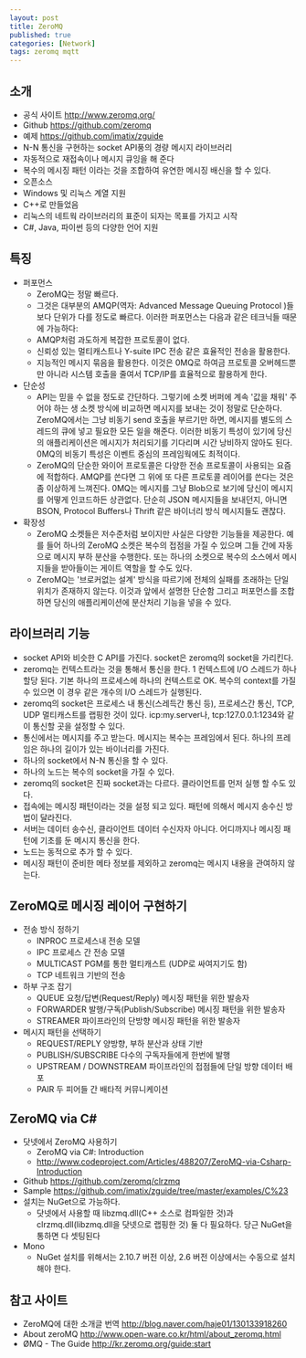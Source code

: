 ```yaml
---
layout: post
title: ZeroMQ
published: true
categories: [Network]
tags: zeromq mqtt
---
```

## 소개
-  공식 사이트  http://www.zeromq.org/
-  Github https://github.com/zeromq
- 예제 https://github.com/imatix/zguide
-  N-N 통신을 구현하는 socket API풍의 경량 메시지 라이브러리
-  자동적으로 재접속이나 메시지 큐잉을 해 준다
-  복수의 메시징 패턴 이라는 것을 조합하여 유연한 메시징 배신을 할 수 있다.
-  오픈소스
-  Windows 및 리눅스 계열 지원
-  C++로 만들었음
-  리눅스의 네트웍 라이브러리의 표준이 되자는 목표를 가지고 시작
-  C#, Java, 파이썬 등의 다양한 언어 지원
  
  
## 특징
-  퍼포먼스
    - ZeroMQ는 정말 빠르다. 
    - 그것은 대부분의 AMQP(역자: Advanced Message Queuing Protocol )들 보다 단위가 다를 정도로 빠르다. 이러한 퍼포먼스는 다음과 같은 테크닉들 때문에 가능하다:
    - AMQP처럼 과도하게 복잡한 프로토콜이 없다.
    - 신뢰성 있는 멀티캐스트나 Y-suite IPC 전송 같은 효율적인 전송을 활용한다.
    - 지능적인 메시지 묶음을 활용한다. 이것은 0MQ로 하여금 프로토콜 오버헤드뿐만 아니라 시스템 호출을 줄여서 TCP/IP를 효율적으로 활용하게 한다.
-  단순성
    - API는 믿을 수 없을 정도로 간단하다. 그렇기에 소켓 버퍼에 계속 '값을 채워' 주어야 하는 생 소켓 방식에 비교하면 메시지를 보내는 것이 정말로 단순하다. ZeroMQ에서는 그냥 비동기 send 호출을 부르기만 하면, 메시지를 별도의 스레드의 큐에 넣고 필요한 모든 일을 해준다. 이러한 비동기 특성이 있기에 당신의 애플리케이션은 메시지가 처리되기를 기다리며 시간 낭비하지 않아도 된다. 0MQ의 비동기 특성은 이벤트 중심의 프레임웍에도 최적이다.
    - ZeroMQ의 단순한 와이어 프로토콜은 다양한 전송 프로토콜이 사용되는 요즘에 적합하다. AMQP를 쓴다면 그 위에 또 다른 프로토콜 레이어를 쓴다는 것은 좀 이상하게 느껴진다. 0MQ는 메시지를 그냥 Blob으로 보기에 당신이 메시지를 어떻게 인코드하든 상관없다. 단순히 JSON 메시지들을 보내던지, 아니면 BSON, Protocol Buffers나 Thrift 같은 바이너리 방식 메시지들도 괜찮다.
-  확장성
    - ZeroMQ 소켓들은 저수준처럼 보이지만 사실은 다양한 기능들을 제공한다. 예를 들어 하나의 ZeroMQ 소켓은 복수의 접점을 가질 수 있으며 그들 간에 자동으로 메시지 부하 분산을 수행한다. 또는 하나의 소켓으로 복수의 소스에서 메시지들을 받아들이는 게이트 역할을 할 수도 있다.
    - ZeroMQ는 '브로커없는 설계' 방식을 따르기에 전체의 실패를 초래하는 단일 위치가 존재하지 않는다. 이것과 앞에서 설명한 단순함 그리고 퍼포먼스를 조합하면 당신의 애플리케이션에 분산처리 기능을 넣을 수 있다.
  
  
## 라이브러리 기능
-  socket API와 비슷한 C API를 가진다. socket은 zeromq의 socket을 가리킨다.
-  zeromq는 컨텍스트라는 것을 통해서 통신을 한다. 1 컨텍스트에 I/O 스레드가 하나 할당 된다. 기본 하나의 프로세스에 하나의 컨텍스트로 OK. 복수의 context를 가질 수 있으면 이 경우 같은 개수의 I/O 스레드가 실행된다.
-  zeromq의 socket은 프로세스 내 통신(스레득간 통신 등), 프로세스간 통신, TCP, UDP 멀티캐스트를 랩핑한 것이 있다. icp:my.server나, tcp:127.0.0.1:1234와 같이 통신할 곳을 설정할 수 있다.
-  통신에서는 메시지를 주고 받는다. 메시지는 복수는 프레임에서 된다. 하나의 프레임은 하나의 길이가 있는 바이너리를 가진다.
-  하나의 socket에서 N-N 통신을 할 수 있다.
-  하나의 노드는 복수의 socket을 가질 수 있다.
-  zeromq의 socket은 진짜 socket과는 다르다. 클라이언트를 먼저 실행 할 수도 있다. 
-  접속에는 메시징 패턴이라는 것을 설정 되고 있다. 패턴에 의해서 메시지 송수신 방법이 달라진다.
-  서버는 데이터 송수신, 클라이언트 데이터 수신자자 아니다. 어디까지나 메시징 패턴에 기초를 둔 메시지 통신을 한다.
-  노드는 동적으로 추가 할 수 있다.
-  메시징 패턴이 준비한 메타 정보를 제외하고 zeromq는 메시지 내용을 관여하지 않는다.
  
  
## ZeroMQ로 메시징 레이어 구현하기
-  전송 방식 정하기
    - INPROC  프로세스내 전송 모델
    - IPC  프로세스 간 전송 모델
    - MULTICAST  PGM를 통한 멀티캐스트 (UDP로 싸여지기도 함)
    - TCP  네트워크 기반의 전송
-  하부 구조 잡기
    - QUEUE  요청/답변(Request/Reply) 메시징 패턴을 위한 발송자
    - FORWARDER  발행/구독(Publish/Subscribe) 메시징 패턴을 위한 발송자
    - STREAMER  파이프라인의 단방향 메시징 패턴을 위한 발송자
-  메시지 패턴을 선택하기
    - REQUEST/REPLY  양방향, 부하 분산과 상태 기반
    - PUBLISH/SUBSCRIBE  다수의 구독자들에게 한번에 발행
    - UPSTREAM / DOWNSTREAM  파이프라인의 접점들에 단일 방향 데이터 배포
    - PAIR  두 피어들 간 배타적 커뮤니케이션
  
  
## ZeroMQ via C#
- 닷넷에서 ZeroMQ 사용하기
    - ZeroMQ via C#: Introduction 
    - http://www.codeproject.com/Articles/488207/ZeroMQ-via-Csharp-Introduction
- Github https://github.com/zeromq/clrzmq
-  Sample https://github.com/imatix/zguide/tree/master/examples/C%23
-  설치는 NuGet으로 가능하다.
    - 닷넷에서 사용할 때 libzmq.dll(C++ 소스로 컴파일한 것)과 clrzmq.dll(libzmq.dll을 닷넷으로 랩핑한 것) 둘 다 필요하다. 당근 NuGet을 통하면 다 셋팅된다
-  Mono
    - NuGet 설치를 위해서는 2.10.7 버전 이상, 2.6 버전 이상에서는 수동으로 설치해야 한다.
  
  
## 참고 사이트
-  ZeroMQ에 대한 소개글 번역  http://blog.naver.com/haje01/130133918260
-  About zeroMQ  http://www.open-ware.co.kr/html/about_zeromq.html
-  ØMQ - The Guide  http://kr.zeromq.org/guide:start
